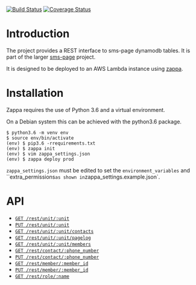 [![Build Status](https://travis-ci.org/VICSES/sms-page-rest.svg?branch=master)](https://travis-ci.org/VICSES/sms-page-rest)
[![Coverage Status](https://coveralls.io/repos/github/VICSES/sms-page-rest/badge.svg?branch=master)](https://coveralls.io/github/VICSES/sms-page-rest?branch=master)

# Introduction

The project provides a REST interface to sms-page dynamodb tables. It is part of the larger [sms-page](https://github.com/VICSES/sms-page) project.

It is designed to be deployed to an AWS Lambda instance using [zappa](https://github.com/Miserlou/Zappa). 

# Installation

Zappa requires the use of Python 3.6 and a virtual environment.

On a Debian system this can be achieved with the python3.6 package.

```
$ python3.6 -m venv env
$ source env/bin/activate
(env) $ pip3.6 -rrequirements.txt
(env) $ zappa init
(env) $ vim zappa_settings.json
(env) $ zappa deploy prod
```

`zappa_settings.json` must be edited to set the `environment_variables` and ``extra_permissions` as shown in `zappa_settings.example.json`.


# API

* [`GET /rest/unit/:unit`](api.md#get-unit)
* [`PUT /rest/unit/:unit`](api.md#update-unit)
* [`GET /rest/unit/:unit/contacts`](api.md#get-unit-contacts)
* [`GET /rest/unit/:unit/pagelog`](api.md#get-log-of-unit-pages)
* [`GET /rest/unit/:unit/members`](api.md#get-list-of-unit-members)
* [`GET /rest/contact/:phone_number`](api.md#get-contact)
* [`PUT /rest/contact/:phone_number`](api.md#update-contact)
* [`GET /rest/member/:member_id`](api.md#get-member)
* [`PUT /rest/member/:member_id`](api.md#update-member)
* [`GET /rest/role/:name`](api.md#get-role)

